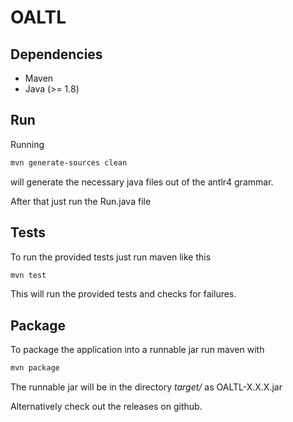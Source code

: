 # OALTL

## Dependencies

* Maven
* Java (>= 1.8)

## Run

Running 

```bash
mvn generate-sources clean
```

will generate the necessary java files out of the antlr4 grammar.

After that just run the Run.java file

## Tests

To run the provided tests just run maven like this

```bash
mvn test
```

This will run the provided tests and checks for failures.

## Package

To package the application into a runnable jar run maven with

```bash
mvn package
```

The runnable jar will be in the directory *target/* as OALTL-X.X.X.jar

Alternatively check out the releases on github.